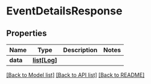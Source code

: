 # EventDetailsResponse

## Properties
Name | Type | Description | Notes
------------ | ------------- | ------------- | -------------
**data** | [**list[Log]**](Log.md) |  | 

[[Back to Model list]](../README.md#documentation-for-models) [[Back to API list]](../README.md#documentation-for-api-endpoints) [[Back to README]](../README.md)


